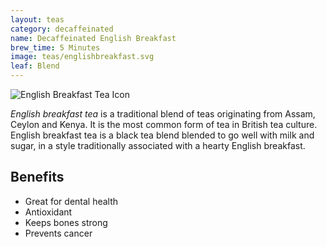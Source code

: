 ```yaml
---
layout: teas
category: decaffeinated
name: Decaffeinated English Breakfast
brew_time: 5 Minutes
image: teas/englishbreakfast.svg
leaf: Blend
---
```


![English Breakfast Tea Icon]({{site.baseurl}}/images/englishbreakfast.svg)

*English breakfast tea* is a traditional blend of teas originating from Assam, Ceylon and Kenya. It is the most common form of tea in British tea culture. English breakfast tea is a black tea blend blended to go well with milk and sugar, in a style traditionally associated with a hearty English breakfast.

## Benefits

- Great for dental health
- Antioxidant
- Keeps bones strong
- Prevents cancer